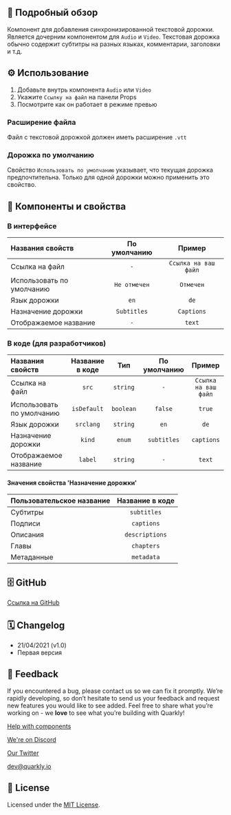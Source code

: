 ## 📖 Подробный обзор

Компонент для добавления синхронизированной текстовой дорожки. Является дочерним компонентом для `Audio` и `Video`.
Текстовая дорожка обычно содержит субтитры на разных языках, комментарии, заголовки и т.д.

## ⚙️ Использование

1.  Добавьте внутрь компонента `Audio` или `Video`
2.  Укажите `Ссылку на файл` на панели Props
3.  Посмотрите как он работает в режиме превью

### Расширение файла

Файл с текстовой дорожкой должен иметь расширение `.vtt`

### Дорожка по умолчанию

Свойство `Использовать по умолчанию` указывает, что текущая дорожка предпочтительна.
Только для одной дорожки можно применить это свойство.

## 🧩 Компоненты и свойства

### В интерфейсе

| Названия свойств          | По умолчанию |        Пример        |
| :------------------------ | :----------: | :------------------: |
| Ссылка на файл            |     `-`      | `Ссылка на ваш файл` |
| Использовать по умолчанию | `Не отмечен` |      `Отмечен`       |
| Язык дорожки              |     `en`     |         `de`         |
| Назначение дорожки        | `Subtitles`  |      `Captions`      |
| Отображаемое название     |     `-`      |        `text`        |

### В коде (для разработчиков)

| Названия свойств          | Название в коде |    Тип    | По умолчанию |        Пример        |
| :------------------------ | :-------------: | :-------: | :----------: | :------------------: |
| Ссылка на файл            |      `src`      | `string`  |     `-`      | `Ссылка на ваш файл` |
| Использовать по умолчанию |   `isDefault`   | `boolean` |   `false`    |        `true`        |
| Язык дорожки              |    `srclang`    | `string`  |     `en`     |         `de`         |
| Назначение дорожки        |     `kind`      |  `enum`   | `subtitles`  |      `captions`      |
| Отображаемое название     |     `label`     | `string`  |     `-`      |        `text`        |

#### Значения свойства 'Назначение дорожки'

| Пользовательское название | Название в коде |
| :------------------------ | :-------------: |
| Субтитры                  |   `subtitles`   |
| Подписи                   |   `captions`    |
| Описания                  | `descriptions`  |
| Главы                     |   `chapters`    |
| Метаданные                |   `metadata`    |

## 🗄 GitHub

[Ссылка на GitHub](https://github.com/quarkly/community-kit/blob/master/src/Track.js)

## 🗓 Changelog

-   21/04/2021 (v1.0)
-   Первая версия

## 📮 Feedback

If you encountered a bug, please contact us so we can fix it promptly. We’re rapidly developing, so don’t hesitate to send us your feedback and request new features you would like to see added. Feel free to share what you’re working on - we **love** to see what you’re building with Quarkly!

[Help with components](https://community.quarkly.io/c/requests/11)

[We're on Discord](https://discord.gg/f9KhSMGX)

[Our Twitter](https://twitter.com/quarklyapp)

[dev@quarkly.io](mailto:dev@quarkly.io)

## 📝 License

Licensed under the [MIT License](https://raw.githubusercontent.com/quarkly/community-kit/master/LICENSE).
